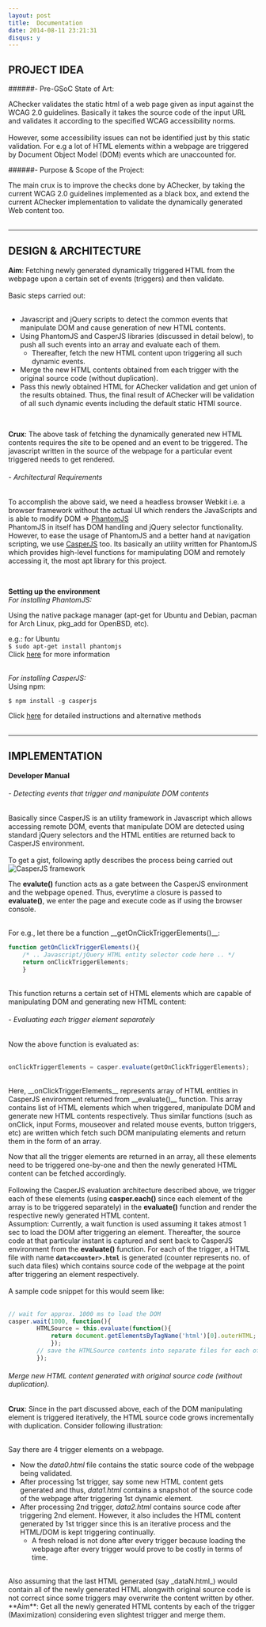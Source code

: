 ```yaml
---
layout: post
title:  Documentation
date: 2014-08-11 23:21:31
disqus: y
---
```


## PROJECT IDEA

######- Pre-GSoC State of Art:

AChecker validates the static html of a web page given as input against the WCAG 2.0 guidelines. Basically it takes the source code of the input URL and validates it according to the specified WCAG accessibility norms.<br/><br/>
However, some accessibility issues can not be identified just by this static validation. For e.g a lot of HTML elements within a webpage are triggered by Document Object Model (DOM) events which are unaccounted for.

######- Purpose & Scope of the Project:

The main crux is to improve the checks done by AChecker, by taking the current WCAG 2.0 guidelines implemented as a black box, and extend the current AChecker implementation to validate the dynamically generated Web content too. <br/><br/>

---

## DESIGN & ARCHITECTURE

**Aim**: Fetching newly generated dynamically triggered HTML from the webpage upon a certain set of events (triggers) and then validate.  
<br/>
Basic steps carried out:  
<br/>  

- Javascript and jQuery scripts to detect the common events that manipulate DOM and cause generation of new HTML contents.
- Using PhantomJS and CasperJS libraries (discussed in detail below), to push all such events into an array and evaluate each of them.
    - Thereafter, fetch the new HTML content upon triggering all such dynamic events.
- Merge the new HTML contents obtained from each trigger with the original source code (without duplication).
- Pass this newly obtained HTML for AChecker validation and get union of the results obtained. Thus, the final result of AChecker will be validation of all such dynamic events including the default static HTMl source.  
<br/>

**Crux**: The above task of fetching the dynamically generated new HTML contents requires the site to be opened and an event to be triggered.
The javascript written in the source of the webpage for a particular event triggered needs to get rendered.   

###### - Architectural Requirements

To accomplish the above said, we need a headless browser Webkit i.e. a browser framework without the actual UI which renders the JavaScripts and is able to modify DOM => [PhantomJS](phantomjs.org)  
PhantomJS in itself has DOM handling and jQuery selector functionality. However, to ease the usage of PhantomJS and a better hand at navigation scripting, we use [CasperJS](http://casperjs.org/) too. Its basically an utility written for PhantomJS which provides high-level functions for mamipulating DOM and remotely accessing it, the most apt library for this project.  

<br/>

**Setting up the environment**
<br/>
*For installing PhantomJS:*  

Using the native package manager (apt-get for Ubuntu and Debian, pacman for Arch Linux, pkg_add for OpenBSD, etc).  

e.g.: for Ubuntu  
`$ sudo apt-get install phantomjs`  
Click [here](http://phantomjs.org/download.html) for more information  
<br/>

*For installing CasperJS:*  
Using npm:  

`$ npm install -g casperjs`  

Click [here](http://docs.casperjs.org/en/latest/installation.html) for detailed instructions and alternative methods  
<br/>

---

## IMPLEMENTATION

**Developer Manual**  
###### - Detecting events that trigger and manipulate DOM contents

Basically since CasperJS is an utility framework in Javascript which allows accessing remote DOM, events that manipulate DOM are detected using standard jQuery selectors and the HTML entities are returned back to CasperJS environment.  
<br/>
To get a gist, following aptly describes the process being carried out  
![CasperJS framework](http://docs.casperjs.org/en/latest/_images/evaluate-diagram.png "CasperJS framework")

The __evalute()__ function acts as a gate between the CasperJS environment and the webpage opened. Thus, everytime a closure is passed to __evaluate()__, we enter the page and execute code as if using the browser console.  

<br/>
For e.g., let there be a function __getOnClickTriggerElements()__:  
<br/>

```javascript
function getOnClickTriggerElements(){
    /* .. Javascript/jQuery HTML entity selector code here .. */
    return onClickTriggerElements;
    }
```  
<br/>
This function returns a certain set of HTML elements which are capable of manipulating DOM and generating new HTML content:  


###### - Evaluating each trigger element separately

Now the above function is evaluated as:  
<br/>

```javascript
onClickTriggerElements = casper.evaluate(getOnClickTriggerElements);
```  

<br/>
Here, __onClickTriggerElements__ represents array of HTML entities in CasperJS environment returned from __evaluate()__ function. This array contains list of HTML elements which when triggered, manipulate DOM and generate new HTML contents respectively.
Thus similar functions (such as onClick, input Forms, mouseover and related mouse events, button triggers, etc) are written which fetch such DOM manipulating elements and return them in the form of an array.  

Now that all the trigger elements are returned in an array, all these elements need to be triggered one-by-one and then the newly generated HTML content can be fetched accordingly.  
<br/>
Following the CasperJS evaluation architecture described above, we trigger each of these elements (using __casper.each()__ since each element of the array is to be triggered separately) in the __evaluate()__ function and render the respective newly generated HTML content.  
Assumption: Currently, a wait function is used assuming it takes atmost 1 sec to load the DOM after triggering an element. Thereafter, the source code at that particular instant is captured and sent back to CasperJS environment from the __evaluate()__ function. For each of the trigger, a HTML file with name __`data<counter>.html`__ is generated (counter represents no. of such data files) which contains source code of the webpage at the point after triggering an element respectively.  
<br/>
A sample code snippet for this would seem like:  
<br/>

```javascript
// wait for approx. 1000 ms to load the DOM
casper.wait(1000, function(){
        HTMLSource = this.evaluate(function(){
            return document.getElementsByTagName('html')[0].outerHTML;
            });
        // save the HTMLSource contents into separate files for each of the triggers 
        });
```  

###### Merge new HTML content generated with original source code (without duplication).

**Crux**: Since in the part discussed above, each of the DOM manipulating element is triggered iteratively, the HTML source code grows incrementally with duplication. Consider following illustration:  
<br/>

Say there are 4 trigger elements on a webpage.

- Now the _data0.html_ file contains the static source code of the webpage being validated.
- After processing 1st trigger, say some new HTML content gets generated and thus, _data1.html_ contains a snapshot of the source code of the webpage after triggering 1st dynamic element.
- After processing 2nd trigger, _data2.html_ contains source code after triggering 2nd element. However, it also includes the HTML content generated by 1st trigger since this is an iterative process and the HTML/DOM is kept triggering continually.  
    - A fresh reload is not done after every trigger because loading the webpage after every trigger would prove to be costly in terms of time.  

<br/>
Also assuming that the last HTML generated (say _dataN.html_) would contain all of the newly generated HTML alongwith original source code is not correct since some triggers may overwrite the content written by other.  
<br/>
**Aim**: Get all the newly generated HTML contents by each of the trigger (Maximization) considering even slightest trigger and merge them.  

